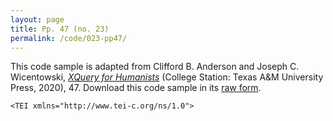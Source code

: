 ```yaml
---
layout: page
title: Pp. 47 (no. 23)
permalink: /code/023-pp47/
---
```


This code sample is adapted from Clifford B. Anderson and Joseph C. Wicentowski, 
[_XQuery for Humanists_](/) (College Station: Texas A&M University Press, 2020), 47. 
Download this code sample in its [raw form](/code/023-pp47/023-pp47.txt).

```text
<TEI xmlns="http://www.tei-c.org/ns/1.0">
```  
